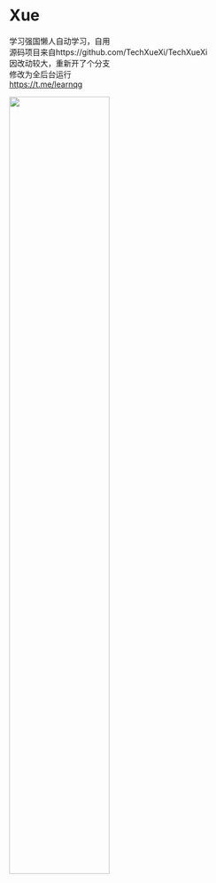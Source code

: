 # Xue
学习强国懒人自动学习，自用<br>
源码项目来自https://github.com/TechXueXi/TechXueXi <br>
因改动较大，重新开了个分支<br>
修改为全后台运行<br>
https://t.me/learnqg



<img src="https://raw.githubusercontent.com/imkenf/Xue/main/0001.png" width="60%">
